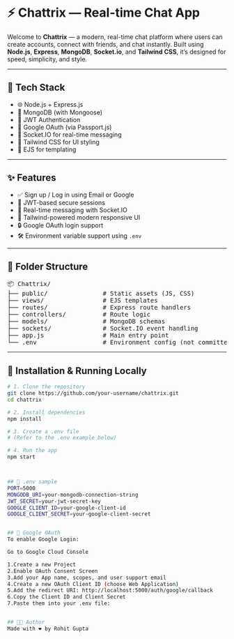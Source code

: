 # ⚡️ Chattrix — Real-time Chat App

Welcome to **Chattrix** — a modern, real-time chat platform where users can create accounts, connect with friends, and chat instantly. Built using **Node.js**, **Express**, **MongoDB**, **Socket.io**, and **Tailwind CSS**, it’s designed for speed, simplicity, and style.

---

## 🚀 Tech Stack

- 🌐 Node.js + Express.js
- 💾 MongoDB (with Mongoose)
- 🧠 JWT Authentication
- 🔐 Google OAuth (via Passport.js)
- 📡 Socket.IO for real-time messaging
- 💅 Tailwind CSS for UI styling
- 📄 EJS for templating

---

## ✨ Features

- ✅ Sign up / Log in using Email or Google
- 🔐 JWT-based secure sessions
- 💬 Real-time messaging with Socket.IO
- 🌈 Tailwind-powered modern responsive UI
- 🔒 Google OAuth login support
- 🛠️ Environment variable support using `.env`

---

## 📁 Folder Structure

<pre>
📦 Chattrix/
├── public/               # Static assets (JS, CSS)
├── views/                # EJS templates
├── routes/               # Express route handlers
├── controllers/          # Route logic
├── models/               # MongoDB schemas
├── sockets/              # Socket.IO event handling
├── app.js                # Main entry point
└── .env                  # Environment config (not committed)
</pre>

---

## 🔧 Installation & Running Locally

```bash
# 1. Clone the repository
git clone https://github.com/your-username/chattrix.git
cd chattrix

# 2. Install dependencies
npm install

# 3. Create a .env file
# (Refer to the .env example below)

# 4. Run the app
npm start



## 📁 .env sample
PORT=5000
MONGODB_URI=your-mongodb-connection-string
JWT_SECRET=your-jwt-secret-key
GOOGLE_CLIENT_ID=your-google-client-id
GOOGLE_CLIENT_SECRET=your-google-client-secret


## 📁 Google OAuth
To enable Google Login:

Go to Google Cloud Console

1.Create a new Project
2.Enable OAuth Consent Screen
3.Add your App name, scopes, and user support email
4.Create a new OAuth Client ID (choose Web Application)
5.Add the redirect URI: http://localhost:5000/auth/google/callback
6.Copy the Client ID and Client Secret
7.Paste them into your .env file:


## 🧑‍💻 Author
Made with ❤️ by Rohit Gupta
